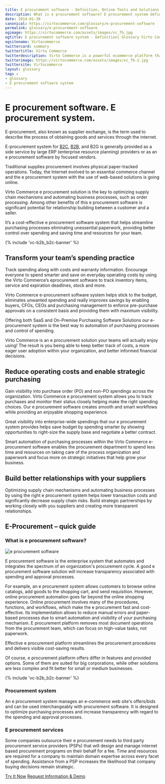 ```yaml
---
title: E procurement software - Definition, Online Tools and Solutions
description: What is e procurement software? E procurement system definition. E procurement tools and solutions.
date: 2014-01-30
canonical: https://virtocommerce.com/glossary/e-procurement-software
permalink: glossary/e-procurement-software
ogimage: https://virtocommerce.com/assets/images/vc_fb.jpg
ogtitle: E procurement software system - Definition| Glossary Virto Commerce.
ogsitename: Virtocommerce
twittercard: summary
twittertitle: Virto Commerce
twitterdescription: Virto Commerce is a powerful ecommerce platform that includes everything you need to create an online store and sell online. Try it free with Free Community License
twitterimage: https://virtocommerce.com/assets/images/vc_fb-2.jpg
twittersite: Virtocommerce
layout: glossary
tags : 
- glossary
- E procurement software system
---
```

<div class="business-cnt">
    <div class="head __cart">
        <h1 class="title">E procurement software. E procurement system.</h1>
    </div>
    <p class="text">E-procurement, also known as supplier exchange, is the term used to describe the process of obtaining goods and services through the internet.</p>
    <p class="text">E-procurement system for <a href="{{ '/glossary/what-is-b2c-ecommerce' | absolute_url }}">B2C</a>, <a href="{{ 'https://virtocommerce.com/b2b-ecommerce-platform' | absolute_url }}">B2B</a>, and B2G is generally provided as a side service by large ERP (enterprise resource planning) providers or as an e procurement software by focused vendors.</p>
    <p class="text">Traditional supplies procurement involves physical paper-tracked operations. Today, the Internet evolved to an essential commerce channel and the e procurement system with the use of web-based solutions is going online. </p>
    <p class="text">Virto Commerce e procurement solution is the key to optimizing supply chain mechanisms and automating business processes, such as order processing. Among other benefits of this e procurement software is significant potential for relationship building between a customer and a seller. </p>
    <p class="text">It’s a cost-effective e procurement software system that helps streamline purchasing processes eliminating unessential paperwork, providing better control over spending and saving time and resources for your team.</p>
    {% include 'vc-b2b_b2c-banner' %}
    <h2>Transform your team’s spending practice</h2>
    <p class="text">Track spending along with costs and warranty information. Encourage everyone to spend smarter and save on everyday operating costs by using the Virto Commerce’s eprocurement software to track inventory items, service and expiration deadlines, stock and more. </p>
    <p class="text">Virto Commerce e-procurement software system helps stick to the budget, eliminates unwanted spending and really improves savings by enabling buyers, CFOs, CEOs and purchasing management to enforce pre-purchase approvals on a consistent basis and providing them with maximum visibility.</p>
    <p class="text">Offering both SaaS and On-Premise Purchasing Software Solutions our e-procurement system is the best way to automation of purchasing processes and control of spending. </p>
    <p class="text">Virto Commerce is an e procurement solution your teams will actually enjoy using! The result is you being able to keep better track of costs, a more eager user adoption within your organization, and better informed financial decisions.</p>
    <h2>Reduce operating costs and enable strategic purchasing</h2>
    <p class="text">Gain visibility into purchase order (PO) and non-PO spendings across the organization. Virto Commerce e procurement system allows you to track purchases and monitor their status closely helping make the right spending choices. Our e procurement software creates smooth and smart workflows while providing an enjoyable shopping experience. </p>
    <p class="text">Great visibility into enterprise-wide spendings that our e procurement system provides helps save budget by spending smarter by showing opportunities to right-size the supply base and negotiate a better contract. </p>
    <p class="text">Smart automation of purchasing processes within the Virto Commerce e-procurement software enables the procurement department to spend less time and resources on taking care of the process organization and paperwork and focus more on strategic initiatives that help grow your business.</p>
    <h2>Build better relationships with your suppliers</h2>
    <p class="text">Optimizing supply chain mechanisms and automating business processes by using the right e procurement system helps lower transaction costs and significantly decrease supply chain risks. Build strategic partnerships by working closely with you suppliers and creating more transparent relationships. </p>
    <h2><strong>E-Procurement – quick guide</strong></h2>
    <h3>What is e procurement software?</h3>
    <img alt="e procurement software" src="assets/images/epcm-process-software.jpg"></img>
    <p class="text">E procurement software is the enterprise system that automates and integrates the spectrum of an organization's procurement cycle. A good e procurement software solution will increase transparency associated with spending and approval processes.</p>
    <p class="text">For example, an e procurement system allows customers to browse online catalogs, add goods to the shopping cart, and send requisition. However, online procurement automation goes far beyond the online shopping experience. Online procurement involves many of the procedures, functions, and workflows, which make the e procurement fast and cost-effective. Its implementation allows to reduce manual errors and paper-based processes due to smart automation and visibility of your purchasing mechanism. E procurement platform removes most document operations from the procurement team, which can focus on high-value tasks, not paperwork.</p>
    <p class="text">Effective e procurement platform streamlines the procurement procedures and delivers visible cost-saving results.</p>
    <p class="text">Of course, e procurement platform offers differ in features and provided options. Some of them are suited for big corporations, while other solutions are less complex and fit better for small or medium businesses.</p>
     {% include 'vc-b2b_b2c-banner' %}
    <h3>Procurement system</h3>
    <p class="text">An e procurement system manages an e-commerce web site's offers/bids and can be used interchangeably with procurement software. It is designed to optimize purchasing processes and increase transparency with regard to the spending and approval processes.</p>
    <h3>E procurement services</h3>
    <p class="text">Some companies outsource their e procurement needs to third party procurement service providers (PSPs) that will design and manage internet based procurement programs on their behalf for a fee. Time and resources are required for a company to maintain domain expertise across every facet of spending. Assistance from a PSP increases the likelihood that company buying decisions remain strategic.</p>
    <div class="buttons">
        <a class="button fill" href="/try-now">Try It Now</a>
        <a class="button fill" href="/contact-us">Request Information & Demo</a>
    </div>
</div>
